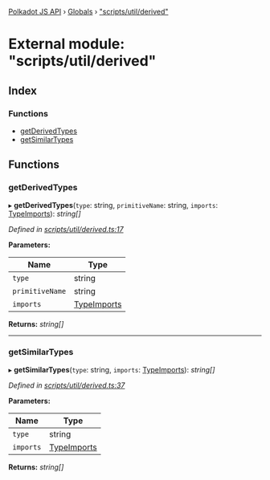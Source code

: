 [Polkadot JS API](../README.md) › [Globals](../globals.md) › ["scripts/util/derived"](_scripts_util_derived_.md)

# External module: "scripts/util/derived"

## Index

### Functions

* [getDerivedTypes](_scripts_util_derived_.md#getderivedtypes)
* [getSimilarTypes](_scripts_util_derived_.md#getsimilartypes)

## Functions

###  getDerivedTypes

▸ **getDerivedTypes**(`type`: string, `primitiveName`: string, `imports`: [TypeImports](../interfaces/_scripts_util_imports_.typeimports.md)): *string[]*

*Defined in [scripts/util/derived.ts:17](https://github.com/polkadot-js/api/blob/c44cb1858e/packages/types/src/scripts/util/derived.ts#L17)*

**Parameters:**

Name | Type |
------ | ------ |
`type` | string |
`primitiveName` | string |
`imports` | [TypeImports](../interfaces/_scripts_util_imports_.typeimports.md) |

**Returns:** *string[]*

___

###  getSimilarTypes

▸ **getSimilarTypes**(`type`: string, `imports`: [TypeImports](../interfaces/_scripts_util_imports_.typeimports.md)): *string[]*

*Defined in [scripts/util/derived.ts:37](https://github.com/polkadot-js/api/blob/c44cb1858e/packages/types/src/scripts/util/derived.ts#L37)*

**Parameters:**

Name | Type |
------ | ------ |
`type` | string |
`imports` | [TypeImports](../interfaces/_scripts_util_imports_.typeimports.md) |

**Returns:** *string[]*
